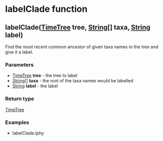 labelClade function
===================
labelClade([TimeTree](../types/TimeTree.md) **tree**, [String[]](../types/String[].md) **taxa**, [String](../types/String.md) **label**)
----------------------------------------------------------------------------------------------------------------------------------------

Find the most recent common ancestor of given taxa names in the tree and give it a label.

### Parameters

- [TimeTree](../types/TimeTree.md) **tree** - the tree to label
- [String[]](../types/String[].md) **taxa** - the root of the taxa names would be labelled
- [String](../types/String.md) **label** - the label

### Return type

[TimeTree](../types/TimeTree.md)


### Examples

- labelClade.lphy



